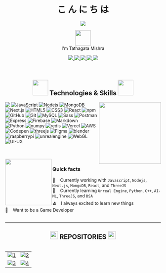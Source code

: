 <h1 align="center">
こ ん に ち は
</h1>
<div align="center">
  <img src="https://streak-stats.demolab.com?user=tathagatamishra&theme=transparent&hide_border=true&border_radius=50&dates=BB6BFF&background=FF5B5B00&border=6B70FF&stroke=FF0056&ring=FFC600&fire=FF6800&currStreakNum=30D4FF&sideNums=A8FF00&currStreakLabel=FFA1E5&sideLabels=FFAC4A">
<!--   <img src="https://readme-typing-svg.demolab.com?font=Outfit&pause=1000&width=435&lines=Hi,+I'm+Tathatha+Mishra;I'm+a+Web+Developer"> -->
</div>

<p align="center" font="Outfit">
<img src="https://media.giphy.com/media/26Fxy3Iz1ari8oytO/giphy.gif" width="50">
<br>
I'm Tathagata Mishra
</p>

<!-- <img src="https://komarev.com/ghpvc/?username=tathagatamishra&label=Profile%20views&color=0e75b6&style=flat" alt="tathagatamishra" /> -->
<p align="center">
  <a href="https://www.linkedin.com/in/tathagatamishra/">
    <img src="https://img.shields.io/badge/LinkedIn-blue?style=flat&logo=linkedin&logoColor=white"/>
  </a>
  <a href="https://github.com/tathagatamishra/">
    <img src="https://img.shields.io/github/followers/tathagatamishra?label=GitHub&style=social"/>
  </a>
  <a href="https://www.youtube.com/@vfxinvein/">
    <img src="https://img.shields.io/badge/YouTube-red?style=flat&logo=youtube&logoColor=white"/>
  </a>
  <a href="https://sketchfab.com/tathagatamishra/">
    <img src="https://img.shields.io/badge/-Sketchfab-blue?style=flat&logo=Sketchfab&logoColor=white"/>
  </a>
  <a href="https://mishra-ji.netlify.app/">
    <img src="https://img.shields.io/badge/-Website-orange?&style=flat&logo=Google-Chrome&logoColor=white"/>
  </a>
  <br>
  <img src="https://user-images.githubusercontent.com/114053180/223065824-02021921-0562-4936-a1e9-6db07116d7d2.gif"  height="0.5" width="500">
  <br>
  <img align="center" src="https://profile-counter.glitch.me/tathagatamishra/count.svg" alt="" />
</p>
<p>&nbsp;</p>
<h2 align="center">
  <img src="https://media.giphy.com/media/jSKBmKkvo2dPQQtsR1/giphy.gif" width="50">
  Technologies & Skills
  <img src="https://media.giphy.com/media/jSKBmKkvo2dPQQtsR1/giphy.gif" width="50">
</h2>
<!-- <br> -->
<img align="left" src="https://github-readme-stats.vercel.app/api/top-langs/?username=tathagatamishra&langs_count=10&layout=compact&theme=transparent&border_radius=50&background=FF5B5B00&stroke=FF0056&hide_border=true&title_color=5CCA6D&text_color=90ABFF">
<img align='right' src="https://media.giphy.com/media/HwBlFQZFcAoUcPHZdX/giphy.gif" width="200">

![JavaScript](https://img.shields.io/badge/JavaScript-F7DF1E?style=flat-square&logo=javascript&logoColor=222222)
![Nodejs](https://img.shields.io/badge/Node.js-43853D?style=flat-square&logo=node.js&logoColor=white)
![MongoDB](https://img.shields.io/badge/MongoDB-4EA94B?style=flat-square&logo=mongodb&logoColor=white)
![Next.js](https://img.shields.io/badge/Next.js-000000?style=flat-square&logo=next.js&logoColor=white)
![HTML5](https://img.shields.io/badge/HTML5-E34F26?style=flat-square&logo=html5&logoColor=white)
![CSS3](https://img.shields.io/badge/CSS3-1572B6?style=flat-square&logo=css3&logoColor=white)
![React](https://img.shields.io/badge/React-61DAFB?style=flat-square&logo=react&logoColor=222222)
![npm](https://img.shields.io/badge/npm-CB3837?style=flat-square&logo=npm&logoColor=white)
![GitHub](https://img.shields.io/badge/GitHub-762e9d?style=flat-square&logo=github&logoColor=white)
![Git](https://img.shields.io/badge/Git-F05032?style=flat-square&logo=git&logoColor=white)
![MySQL](https://img.shields.io/badge/MySQL-4479A1?style=flat-square&logo=mysql&logoColor=white)
![Sass](https://img.shields.io/badge/Sass-CC6699?style=flat-square&logo=sass&logoColor=white)
![Postman](https://img.shields.io/badge/Postman-FF6C37?style=flat-square&logo=postman&logoColor=white)
![Express](https://img.shields.io/badge/Express.js-000000?style=flat-square&logo=express&logoColor=white)
![Firebase](https://img.shields.io/badge/Firebase-ffc400?style=flat-square&logo=firebase&logoColor=dd2c00)
![Markdown](https://img.shields.io/badge/Markdown-000000?style=flat-square&logo=markdown&logoColor=white)
![Python](https://img.shields.io/badge/Python-3776AB?style=flat-square&logo=python&logoColor=white)
![numpy](https://img.shields.io/badge/numpy-FFEED9?style=flat-square&logo=numpy&logoColor=0078D4)
![redis](https://img.shields.io/badge/Redis-FF0034?style=flat-square&logo=redis&logoColor=white)
![Vercel](https://img.shields.io/badge/Vercel-000000?style=flat-square&logo=vercel&logoColor=white)
![AWS](https://img.shields.io/badge/AWS-FFBB1E?style=flat-square&logo=amazonwebservices&logoColor=black)
![Codepen](https://img.shields.io/badge/Codepen-000000?style=flat-square&logo=codepen&logoColor=white)
![threejs](https://img.shields.io/badge/Three.js-6A6ECC?style=flat-square&logo=three.js&logoColor=white)
![Figma](https://img.shields.io/badge/Figma-F24E1E?style=flat-square&logo=figma&logoColor=white)
![blender](https://img.shields.io/badge/Blender-FF6C37?style=flat-square&logo=blender&logoColor=white)
![raspberrypi](https://img.shields.io/badge/RaspberryPi-c7053d?style=flat-square&logo=raspberrypi&logoColor=white)
![unrealengine](https://img.shields.io/badge/UnrealEngine-626E78?style=flat-square&logo=unrealengine&logoColor=white)
![WebGL](https://img.shields.io/badge/WebGL-E83838?style=flat-square&logo=WebGL&logoColor=FFFFFF)
![UI-UX](https://img.shields.io/badge/UI-UX-F26B83?style=flat-square&logo=ui-ux&logoColor=F080F2)


<!-- ![VS Code](https://img.shields.io/badge/Visual_Studio_Code-0078D4?style=flat-square&logo=visual%20studio%20code&logoColor=white) -->
<br>
<br>
<img align='left' src="https://media.giphy.com/media/j37kBRJfS4VkGnh1u1/giphy.gif" width="150">
<h3>Quick facts</h3>

🏹 &#160;&#160; Currently working with `Javascript`, `Nodejs`, `Next.js`, `MongoDB`, `React`, and `ThreeJS`
<br>
📖 &#160;&#160; Currently learning `Unreal Engine`, `Python`, `C++`, `AI-ML`, `ThreeJS`, and `DSA`
<br>
⛳ &#160;&#160; I always excited to learn new things
<br>
🚀 &#160;&#160; Want to be a Game Developer 
<br><br>

---

<!-- <img src="https://github-readme-activity-graph.cyclic.app/graph?username=tathagatamishra&theme=react-dark&bg_color=transparent&hide_border=true&point=FF69B4&custom_title=My%20Contribution%20Graph&title_color=FFFFFF&color=75DBAE" width="100%"/> -->

<!-- <br> -->
<h2 align="center"><img src="https://media.giphy.com/media/Z968Qd9K6UBO4uj7Oc/giphy.gif" height="25" width="25"> REPOSITORIES <img src="https://media.giphy.com/media/Z968Qd9K6UBO4uj7Oc/giphy.gif" height="25" width="25"></h2>
<!-- <div align="center"> -->
<!-- <img src="https://github-profile-trophy.vercel.app/?username=tathagatamishra&row=1&column=7" width="500"> -->
<!-- </div> -->
<!-- https://streak-stats.demolab.com/demo/ -->
<p  align="center">
<img src="https://user-images.githubusercontent.com/114053180/223065824-02021921-0562-4936-a1e9-6db07116d7d2.gif"  height="1" width="2000">
</p>

| | |
| :--: | :--: |
| [![1](https://github-readme-stats.vercel.app/api/pin/?username=tathagatamishra&repo=Points-2B-Noted&title_color=006AFF&bg_color=ffffff00&text_color=808B96)](https://github.com/tathagatamishra/Points-2B-Noted.git) | [![2](https://github-readme-stats.vercel.app/api/pin/?username=tathagatamishra&repo=DoSomePracticeBro&title_color=006AFF&bg_color=ffffff00&text_color=808B96)](https://github.com/tathagatamishra/DoSomePracticeBro.git) | 
| [![3](https://github-readme-stats.vercel.app/api/pin/?username=tathagatamishra&repo=ToDoApp&title_color=006AFF&bg_color=ffffff00&text_color=808B96)](https://github.com/tathagatamishra/ToDoApp.git) | [![4](https://github-readme-stats.vercel.app/api/pin/?username=tathagatamishra&repo=AniruddhaSen&title_color=006AFF&bg_color=ffffff00&text_color=808B96)](https://github.com/tathagatamishra/AniruddhaSen.git) |

<!-- | | | |
| :--: | :--: | :--: |
| [![1](https://github-readme-stats.vercel.app/api/pin/?username=tathagatamishra&repo=Points-2B-Noted&theme=radical)](https://github.com/tathagatamishra/Points-2B-Noted.git) | [![2](https://github-readme-stats.vercel.app/api/pin/?username=tathagatamishra&repo=Only-CSS)](https://github.com/tathagatamishra/Only-CSS.git) | [![3](https://github-readme-stats.vercel.app/api/pin/?username=tathagatamishra&repo=Points-2B-Noted)]() | -->
